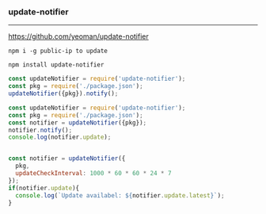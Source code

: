 ### update-notifier
---
https://github.com/yeoman/update-notifier

```
npm i -g public-ip to update

npm install update-notifier
```

```js
const updateNotifier = require('update-notifier');
const pkg = require('./package.json');
updateNotifier({pkg}).notify();

const updateNotifier = require('update-notifier');
const pkg = require('./package.json');
const notifier = updateNotifier({pkg});
notifier.notify();
console.log(notifier.update);


const notifier = updateNotifier({
  pkg,
  updateCheckInterval: 1000 * 60 * 60 * 24 * 7
});
if(notifier.update){
  console.log(`Update availabel: ${notifier.update.latest}`);
}
```

```
```


